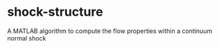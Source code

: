 # shock-structure
A MATLAB algorithm to compute the flow properties within a continuum normal shock

